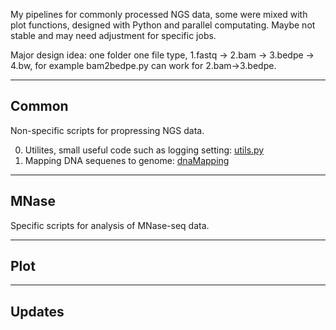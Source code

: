 My pipelines for commonly processed NGS data, some were mixed with plot functions, designed with Python and parallel computating. Maybe not stable and may need adjustment for specific jobs.

Major design idea: one folder one file type, 1.fastq -> 2.bam -> 3.bedpe -> 4.bw, for example bam2bedpe.py can work for 2.bam->3.bedpe.

---
## Common
Non-specific scripts for propressing NGS data.    

0. Utilites, small useful code such as logging setting: [utils.py](https://github.com/YaqiangCao/ngsPipes/blob/master/common/utils.py)
1. Mapping DNA sequenes to genome: [dnaMapping](https://github.com/YaqiangCao/ngsPipes/blob/master/common/dnaMapping.py)

---
## MNase
Specific scripts for analysis of MNase-seq data.

---
## Plot

---
## Updates

